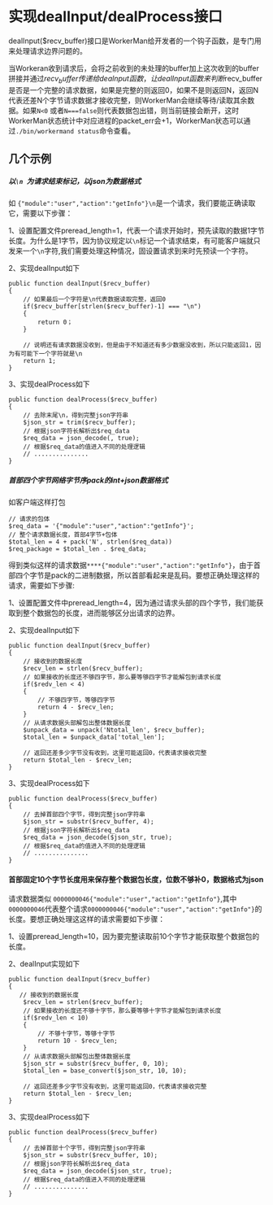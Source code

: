 # 实现dealInput/dealProcess接口

dealInput($recv_buffer)接口是WorkerMan给开发者的一个钩子函数，是专门用来处理请求边界问题的。

当Workeran收到请求后，会将之前收到的未处理的buffer加上这次收到的buffer拼接并通过$recv_buffer传递给dealnput函数，让dealInput函数来判断$recv_buffer是否是一个完整的请求数据，如果是完整的则返回0，如果不是则返回N，返回N代表还差N个字节请求数据才接收完整，则WorkerMan会继续等待/读取其余数据。如果```N<0``` 或者```N===false```则代表数据包出错，则当前链接会断开，这时WorkerMan状态统计中对应进程的packet_err会+1，WorkerMan状态可以通过```./bin/workermand status```命令查看。

## 几个示例

##### 以```\n ```为请求结束标记，以json为数据格式
如 ```{"module":"user","action":"getInfo"}\n```是一个请求，我们要能正确读取它，需要以下步骤：

1、设置配置文件preread_length=1，代表一个请求开始时，预先读取的数据1字节长度。为什么是1字节，因为协议规定以```\n```标记一个请求结束，有可能客户端就只发来一个```\n```字符,我们需要处理这种情况，固设置请求到来时先预读一个字符。

2、实现dealInput如下
```
public function dealInput($recv_buffer)
{
    // 如果最后一个字符是\n代表数据读取完整，返回0
    if($recv_buffer[strlen($recv_buffer)-1] === "\n")
    {
        return 0；
    }

    // 说明还有请求数据没收到，但是由于不知道还有多少数据没收到，所以只能返回1，因为有可能下一个字符就是\n
    return 1;
}
```

3、实现dealProcess如下
```
public function dealProcess($recv_buffer)
{
    // 去除末尾\n，得到完整json字符串
    $json_str = trim($recv_buffer);
    // 根据json字符长解析出$req_data
    $req_data = json_decode(, true);
    // 根据$req_data的值进入不同的处理逻辑
    // ...............
}
```


##### 首部四个字节网络字节序pack的int+json数据格式

如客户端这样打包

```
// 请求的包体
$req_data = '{"module":"user","action":"getInfo"}';
// 整个请求数据长度，首部4字节+包体
$total_len = 4 + pack('N', strlen($req_data))
$req_package = $total_len . $req_data;
```

得到类似这样的请求数据``` ****{"module":"user","action":"getInfo"} ```，由于首部四个字节是pack的二进制数据，所以首部看起来是乱码。要想正确处理这样的请求，需要如下步骤:

1、设置配置文件中preread_length=4，因为通过请求头部的四个字节，我们能获取到整个数据包的长度，进而能够区分出请求的边界。

2、实现dealInput如下
```
public function dealInput($recv_buffer)
{
    // 接收到的数据长度
    $recv_len = strlen($recv_buffer);
    // 如果接收的长度还不够四字节，那么要等够四字节才能解包到请求长度
    if($redv_len < 4)
    {
        // 不够四字节，等够四字节
        return 4 - $recv_len;
    }
    // 从请求数据头部解包出整体数据长度
    $unpack_data = unpack('Ntotal_len', $recv_buffer);
    $total_len = $unpack_data['total_len'];

    // 返回还差多少字节没有收到，这里可能返回0，代表请求接收完整
    return $total_len - $recv_len;
}
```

3、实现dealProcess如下
```
public function dealProcess($recv_buffer)
{
    // 去掉首部四个字节，得到完整json字符串
    $json_str = substr($recv_buffer, 4);
    // 根据json字符长解析出$req_data
    $req_data = json_decode($json_str, true);
    // 根据$req_data的值进入不同的处理逻辑
    // ...............
}
```


#### 首部固定10个字节长度用来保存整个数据包长度，位数不够补0，数据格式为json
请求数据类似 ```0000000046{"module":"user","action":"getInfo"}```,其中```0000000046```代表整个请求```0000000046{"module":"user","action":"getInfo"}```的长度。要想正确处理这这样的请求需要如下步骤：

1、设置preread_length=10，因为要完整读取前10个字节才能获取整个数据包的长度。

2、dealInput实现如下

```
public function dealInput($recv_buffer)
{
   // 接收到的数据长度
    $recv_len = strlen($recv_buffer);
    // 如果接收的长度还不够十字节，那么要等够十字节才能解包到请求长度
    if($redv_len < 10)
    {
        // 不够十字节，等够十字节
        return 10 - $recv_len;
    }
    // 从请求数据头部解包出整体数据长度
    $json_str = substr($recv_buffer, 0, 10);
    $total_len = base_convert($json_str, 10, 10);

    // 返回还差多少字节没有收到，这里可能返回0，代表请求接收完整
    return $total_len - $recv_len;
}
```

3、实现dealProcess如下
```
public function dealProcess($recv_buffer)
{
    // 去掉首部十个字节，得到完整json字符串
    $json_str = substr($recv_buffer, 10);
    // 根据json字符长解析出$req_data
    $req_data = json_decode($json_str, true);
    // 根据$req_data的值进入不同的处理逻辑
    // ...............
}
```
